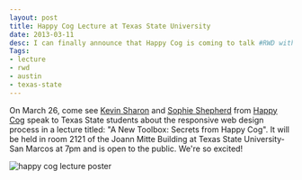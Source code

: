 ```yaml
---
layout: post
title: Happy Cog Lecture at Texas State University
date: 2013-03-11
desc: I can finally announce that Happy Cog is coming to talk #RWD with students on March 26th at 6:30pm at the School of Art & Design.
Tags: 
- lecture
- rwd
- austin
- texas-state
---
```

On March 26, come see <a href="http://www.twitter.com/kevinsharon" target="_blank">Kevin Sharon</a> and <a href="http://www.twitter.com/sophshepherd" target="_blank">Sophie Shepherd</a> from <a href="http://happycog.com" target="_blank">Happy Cog</a> speak to Texas State students about the responsive web design process in a lecture titled: "A New Toolbox: Secrets from Happy Cog". It will be held in room 2121 of the Joann Mitte Building at Texas State University-San Marcos at 7pm and is open to the public. We're so excited!

<img src="/assets/happycogtxst-fbcoverphoto.png" alt="happy cog lecture poster">

